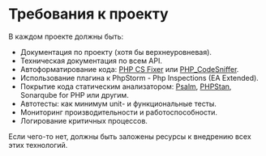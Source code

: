 # Требования к проекту

В каждом проекте должны быть:

  * Документация по проекту (хотя бы верхнеуровневая).
  * Техническая документация по всем API.
  * Автоформатирование кода: [PHP CS Fixer](https://github.com/FriendsOfPHP/PHP-CS-Fixer) или [PHP_CodeSniffer](https://github.com/squizlabs/PHP_CodeSniffer).
  * Использование плагина к PhpStorm - Php Inspections (EA Extended).
  * Покрытие кода статическим анализатором: [Psalm](https://github.com/vimeo/psalm), [PHPStan](https://github.com/phpstan/phpstan), Sonarqube for PHP или другим.
  * Автотесты: как минимум unit- и функциональные тесты.
  * Мониторинг производительности и работоспособности.
  * Логирование критичных процессов.

Если чего-то нет, должны быть заложены ресурсы к внедрению всех этих технологий.